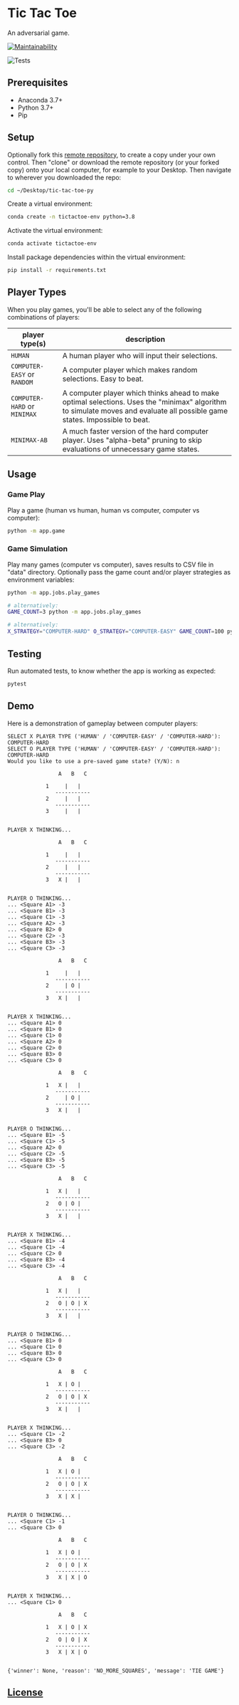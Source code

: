 

# Tic Tac Toe

An adversarial game.

[![Maintainability](https://api.codeclimate.com/v1/badges/23f08f09e8f419f21df0/maintainability)](https://codeclimate.com/github/s2t2/tic-tac-toe-py/maintainability)

![Tests](https://github.com/s2t2/tic-tac-toe-py/actions/workflows/python-app.yml/badge.svg)

## Prerequisites

  + Anaconda 3.7+
  + Python 3.7+
  + Pip

## Setup

Optionally fork this [remote repository](https://github.com/s2t2/tic-tac-toe-py), to create a copy under your own control. Then "clone" or download the remote repository (or your forked copy) onto your local computer, for example to your Desktop. Then navigate to wherever you downloaded the repo:

```sh
cd ~/Desktop/tic-tac-toe-py
```

Create a virtual environment:

```sh
conda create -n tictactoe-env python=3.8
```

Activate the virtual environment:

```sh
conda activate tictactoe-env
```

Install package dependencies within the virtual environment:

```sh
pip install -r requirements.txt
```

## Player Types

When you play games, you'll be able to select any of the following combinations of players:

player type(s) | description
--- | ---
`HUMAN` | A human player who will input their selections.
`COMPUTER-EASY` or `RANDOM` | A computer player which makes random selections. Easy to beat.
`COMPUTER-HARD` or `MINIMAX` | A computer player which thinks ahead to make optimal selections. Uses the "minimax" algorithm to simulate moves and evaluate all possible game states. Impossible to beat.
`MINIMAX-AB` | A much faster version of the hard computer player. Uses "alpha-beta" pruning to skip evaluations of unnecessary game states.

## Usage

### Game Play

Play a game (human vs human, human vs computer, computer vs computer):

```sh
python -m app.game
```


### Game Simulation

Play many games (computer vs computer), saves results to CSV file in "data" directory. Optionally pass the game count and/or player strategies as environment variables:

```sh
python -m app.jobs.play_games

# alternatively:
GAME_COUNT=3 python -m app.jobs.play_games

# alternatively:
X_STRATEGY="COMPUTER-HARD" O_STRATEGY="COMPUTER-EASY" GAME_COUNT=100 python -m app.jobs.play_games
```


## Testing

Run automated tests, to know whether the app is working as expected:

```sh
pytest
```


## Demo

Here is a demonstration of gameplay between computer players:

```
SELECT X PLAYER TYPE ('HUMAN' / 'COMPUTER-EASY' / 'COMPUTER-HARD'): COMPUTER-HARD
SELECT O PLAYER TYPE ('HUMAN' / 'COMPUTER-EASY' / 'COMPUTER-HARD'): COMPUTER-HARD
Would you like to use a pre-saved game state? (Y/N): n

                A   B   C

            1     |   |
               -----------
            2     |   |
               -----------
            3     |   |


PLAYER X THINKING...

                A   B   C

            1     |   |
               -----------
            2     |   |
               -----------
            3   X |   |


PLAYER O THINKING...
... <Square A1> -3
... <Square B1> -3
... <Square C1> -3
... <Square A2> -3
... <Square B2> 0
... <Square C2> -3
... <Square B3> -3
... <Square C3> -3

                A   B   C

            1     |   |
               -----------
            2     | O |
               -----------
            3   X |   |


PLAYER X THINKING...
... <Square A1> 0
... <Square B1> 0
... <Square C1> 0
... <Square A2> 0
... <Square C2> 0
... <Square B3> 0
... <Square C3> 0

                A   B   C

            1   X |   |
               -----------
            2     | O |
               -----------
            3   X |   |


PLAYER O THINKING...
... <Square B1> -5
... <Square C1> -5
... <Square A2> 0
... <Square C2> -5
... <Square B3> -5
... <Square C3> -5

                A   B   C

            1   X |   |
               -----------
            2   O | O |
               -----------
            3   X |   |


PLAYER X THINKING...
... <Square B1> -4
... <Square C1> -4
... <Square C2> 0
... <Square B3> -4
... <Square C3> -4

                A   B   C

            1   X |   |
               -----------
            2   O | O | X
               -----------
            3   X |   |


PLAYER O THINKING...
... <Square B1> 0
... <Square C1> 0
... <Square B3> 0
... <Square C3> 0

                A   B   C

            1   X | O |
               -----------
            2   O | O | X
               -----------
            3   X |   |


PLAYER X THINKING...
... <Square C1> -2
... <Square B3> 0
... <Square C3> -2

                A   B   C

            1   X | O |
               -----------
            2   O | O | X
               -----------
            3   X | X |


PLAYER O THINKING...
... <Square C1> -1
... <Square C3> 0

                A   B   C

            1   X | O |
               -----------
            2   O | O | X
               -----------
            3   X | X | O


PLAYER X THINKING...
... <Square C1> 0

                A   B   C

            1   X | O | X
               -----------
            2   O | O | X
               -----------
            3   X | X | O


{'winner': None, 'reason': 'NO_MORE_SQUARES', 'message': 'TIE GAME'}
```

## [License](/LICENSE.md)
